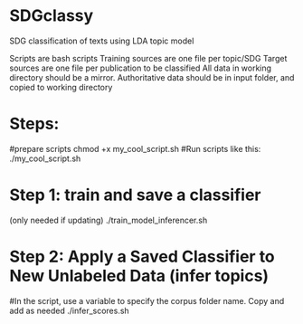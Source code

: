 # SDGclassy
SDG classification of texts using LDA topic model


Scripts are bash scripts
Training sources are one file per topic/SDG
Target sources are one file per publication to be classified
All data in working directory should be a mirror. Authoritative data should be in input folder, and copied to working directory

# Steps: 
#prepare scripts
chmod +x my_cool_script.sh
#Run scripts like this:
./my_cool_script.sh


# Step 1: train and save a classifier
(only needed if updating)
./train_model_inferencer.sh


# Step 2: Apply a Saved Classifier to New Unlabeled Data (infer topics)
#In the script, use a variable to specify the corpus folder name. Copy and add as needed
./infer_scores.sh




